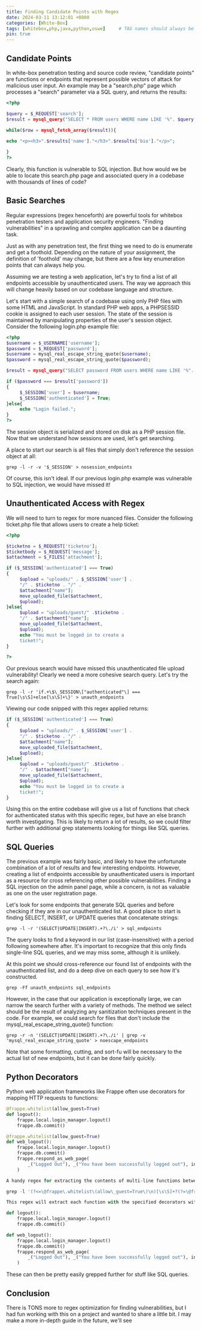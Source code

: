 ```yaml
---
title: Finding Candidate Points with Regex
date: 2024-03-11 13:12:01 +0800
categories: [White-Box]
tags: [whitebox,php,java,python,oswe]     # TAG names should always be lowercase
pin: true
---
```


## Candidate Points

In white-box penetration testing and source code review, "candidate points" are functions or endpoints that represent possible vectors of attack for malicious user input. An example may be a "search.php" page which processes a "search" parameter via a SQL query, and returns the results:

```php
<?php

$query = $_REQUEST['search'];
$result = mysql_query("SELECT * FROM users WHERE name LIKE '%". $query . "%'");

while($row = mysql_fetch_array($result)){
			
echo "<p><h3>".$results['name']."</h3>".$results['bio']."</p>";

}
?>
```

Clearly, this function is vulnerable to SQL injection. But how would we be able to locate this search.php page and associated query in a codebase with thousands of lines of code?

## Basic Searches

Regular expressions (regex henceforth) are powerful tools for whitebox penetration testers and application security engineers. "Finding vulnerabilities" in a sprawling and complex application can be a daunting task.

Just as with any penetration test, the first thing we need to do is enumerate and get a foothold. Depending on the nature of your assignment, the definition of 'foothold' may change, but there are a few key enumeration points that can always help you.

Assuming we are testing a web application, let's try to find a list of all endpoints accessible by unauthenticated users. The way we approach this will change heavily based on our codebase language and structure. 

Let's start with a simple search of a codebase using  only PHP files with some HTML and JavaScript. In standard PHP web apps, a PHPSESSID cookie is assigned to each user session. The state of the session is maintained by manipulating properties of the user's session object. Consider the following login.php example file:

```php
<?php
$username = $_USERNAME['username'];
$password = $_REQUEST['password'];
$username = mysql_real_escape_string_quote($username);
$password = mysql_real_escape_string_quote($password);

$result = mysql_query("SELECT password FROM users WHERE name LIKE '%". $username . "%'");

if ($password === $result['password'])
{
     $_SESSION['user'] = $username;
     $_SESSION['authenticated'] = True;
}else{
     echo "Login failed.";
}
?>
```

The session object is serialized and stored on disk as a PHP session file. Now that we understand how sessions are used, let's get searching.

A place to start our search is all files that simply don't reference the session object at all:

`grep -l -r -v '$_SESSION' > nosession_endpoints`

Of course, this isn't ideal. If our previous login.php example was vulnerable to SQL injection, we would have missed it! 

## Unauthenticated Access with Regex

We will need to turn to regex for more nuanced files. Consider the following ticket.php file that allows users to create a help ticket:

```php
<?php

$ticketno = $_REQUEST['ticketno'];
$ticketbody = $_REQUEST['message'];
$attachment = $_FILES['attachment'];

if ($_SESSION['authenticated'] === True)
{
     $upload = "uploads/" . $_SESSION['user'] . 
     "/" . $ticketno . "/" . 
     $attachment["name"];
     move_uploaded_file($attachment,    
     $upload);
}else{
     $upload = "uploads/guest/" .$ticketno .   
     "/" . $attachment["name"];
     move_uploaded_file($attachment,    
     $upload);
     echo "You must be logged in to create a    
     ticket!";
}

?>
```

Our previous search would have missed this unauthenticated file upload vulnerability! Clearly we need a more cohesive search query. Let's try the search again:

`grep -l -r 'if.+\$\_SESSION\["authenticated"\] === True[\s\S]+else[\s\S]+\}' > unauth_endpoints`

Viewing our code snipped with this regex applied returns:

```php
if ($_SESSION['authenticated'] === True)
{
     $upload = "uploads/" . $_SESSION['user'] . 
     "/" . $ticketno . "/" . 
     $attachment["name"];
     move_uploaded_file($attachment,    
     $upload);
}else{
     $upload = "uploads/guest/" .$ticketno .   
     "/" . $attachment["name"];
     move_uploaded_file($attachment,    
     $upload);
     echo "You must be logged in to create a    
     ticket!";
}
```

Using this on the entire codebase will give us a list of functions that check for authenticated status with this specific regex, but have an else branch worth investigating. This is likely to return a lot of results, so we could filter further with additional grep statements looking for things like SQL queries.

## SQL Queries

The previous example was fairly basic, and likely to have the unfortunate combination of a lot of results and few interesting endpoints. However, creating a list of endpoints accessible by unauthenticated users is important as a resource for cross referencing other possible vulnerabilities. Finding a SQL injection on the admin panel page, while a concern, is not as valuable as one on the user registration page.

Let's look for some endpoints that generate SQL queries and before checking if they are in our unauthenticated list. A good place to start is finding SELECT, INSERT, or UPDATE queries that concatenate strings:

`grep -l -r '(SELECT|UPDATE|INSERT).+?\./i' > sql_endpoints`

The query looks to find a keyword in our list (case-insensitive) with a period following somewhere after. It's important to recognize that this only finds single-line SQL queries, and we may miss some, although it is unlikely.

At this point we should cross-reference our found list of endpoints with the unauthenticated list, and do a deep dive on each query to see how it's constructed. 

`grep -Ff unauth_endpoints sql_endpoints`

However, in the case that our application is exceptionally large, we can narrow the search further with a variety of methods. The method we select should be the result of analyzing any sanitization techniques present in the code. For example, we could search for files that don't include the mysql_real_escape_string_quote() function:

`grep -r -n '(SELECT|UPDATE|INSERT).+?\./i' | grep -v 'mysql_real_escape_string_quote' > noescape_endpoints`

Note that some formatting, cutting, and sort-fu will be necessary to the actual list of new endpoints, but it can be done fairly quickly.

## Python Decorators

Python web application frameworks like Frappe often use decorators for mapping HTTP requests to functions:

```python
@frappe.whitelist(allow_guest=True)
def logout():
	frappe.local.login_manager.logout()
	frappe.db.commit()

@frappe.whitelist(allow_guest=True)
def web_logout():
	frappe.local.login_manager.logout()
	frappe.db.commit()
	frappe.respond_as_web_page(
		_("Logged Out"), _("You have been successfully logged out"), indicator_color="green"
	)

A handy regex for extracting the contents of multi-line functions between specific decorators I use is:

grep -l '(?<=\@frappe\.whitelist\(allow\_guest=True\)\n)[\s\S]+?(?=\@frappe\.whitelist)'

This regex will extract each function with the specified decorators without including them:

def logout():
	frappe.local.login_manager.logout()
	frappe.db.commit()

def web_logout():
	frappe.local.login_manager.logout()
	frappe.db.commit()
	frappe.respond_as_web_page(
		_("Logged Out"), _("You have been successfully logged out"), indicator_color="green"
	)
```

These can then be pretty easily grepped further for stuff like SQL queries.

## Conclusion

There is TONS more to regex optimization for finding vulnerabilities, but I had fun working with this on a project and wanted to share a little bit. I may make a more in-depth guide in the future, we'll see
